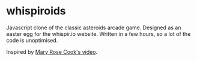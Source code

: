 # whispiroids

Javascript clone of the classic asteroids arcade game. 
Designed as an easter egg for the whispir.io website.
Written in a few hours, so a lot of the code is unoptimised. 

Inspired by [Mary Rose Cook's video](https://vimeo.com/105955605).
